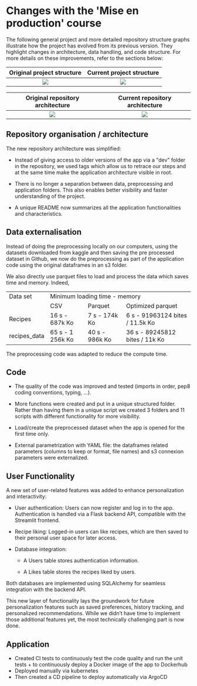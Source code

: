 # Changes with the 'Mise en production' course

The following general project and more detailed repository structure graphs illustrate how the project has evolved from its previous version. They highlight changes in architecture, data handling, and code structure. For more details on these improvements, refer to the sections below:

Original project structure             |  Current project structure
:-------------------------:|:-------------------------:
 ![](https://github.com/user-attachments/assets/2c4d1c0c-2302-4329-b107-0ab745f07161) | ![](https://github.com/user-attachments/assets/174222c2-6639-492a-a75b-780b495a7946)

 Original repository architecture             |  Current repository architecture
:-------------------------:|:-------------------------:
 ![](https://github.com/user-attachments/assets/2b1a1195-0d0f-4f5d-82a8-c6ecc084dfcd) | ![](https://github.com/user-attachments/assets/ec2ceadd-666f-4937-adec-b52227ac49a8)




## Repository organisation / architecture
The new repository architecture was simplified:

- Instead of giving access to older versions of the app via a "dev" folder in the repository, we used tags which allow us to retrace our steps and at the same time make the application architecture visible in root.

- There is no longer a separation between data, preprocessing and application folders. This also enables better visibility and faster understanding of the project.

- A unique README now summarizes all the application functionalities and characteristics.


## Data externalisation

Instead of doing the preprocessing locally on our computers, using the datasets downloaded from kaggle and then saving the pre processed dataset in Github, we now do the preprocessing as part of the application code using the original dataframes in an s3 folder.

We also directly use parquet files to load and process the data which saves time and memory. Indeed,

<table>
  <tr>
    <td>Data set</td>
    <td colspan="3"> Minimum loading time - memory</td>
  </tr>
  <tr>
    <td> </td>
    <td>CSV</td>
    <td>Parquet</td>
    <td>Optimized parquet</td>
  </tr>
  <tr>
    <td> Recipes </td>
    <td> 16 s - 687k Ko </td>
    <td> 7 s - 174k Ko</td>
    <td> 6 s - 91963124 bites / 11.5k Ko</td>
  </tr>
  <tr>
    <td> recipes_data </td>
    <td> 65 s - 1 256k Ko </td>
    <td> 40 s - 986k Ko </td>
    <td> 36 s - 89245812 bites / 11k Ko</td>
  </tr>
</table>

The preprocessing code was adapted to reduce the compute time.

## Code

- The quality of the code was improved and tested (imports in order, pep8 coding conventions, typing, ...).

- More functions were created and put in a unique structured folder. Rather than having them in a unique script we created 3 folders and 11 scripts with different functionality for more visibility.

- Load/create the preprocessed dataset when the app is opened for the first time only.

- External parametrization with YAML file: the dataframes related parameters (columns to keep or format, file names) and s3 connexion parameters were externalized.

## User Functionality

A new set of user-related features was added to enhance personalization and interactivity:

- User authentication: Users can now register and log in to the app. Authentication is handled via a Flask backend API, compatible with the Streamlit frontend.

- Recipe liking: Logged-in users can like recipes, which are then saved to their personal user space for later access.

- Database integration:

  - A Users table stores authentication information.

  - A Likes table stores the recipes liked by users.

Both databases are implemented using SQLAlchemy for seamless integration with the backend API.

This new layer of functionality lays the groundwork for future personalization features such as saved preferences, history tracking, and personalized recommendations. While we didn’t have time to implement those additional features yet, the most technically challenging part is now done.



## Application

- Created CI tests to continuously test the code quality and run the unit tests + to continuously deploy a Docker image of the app to Dockerhub
- Deployed manually via kubernetes
- Then created a CD pipeline to deploy automatically via ArgoCD
